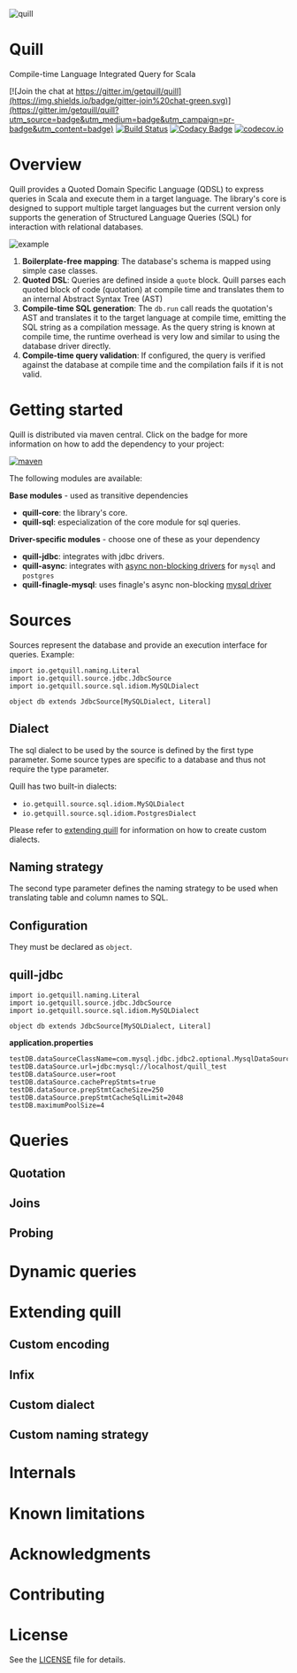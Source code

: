 ![quill](https://raw.githubusercontent.com/getquill/quill/master/quill.png)
# Quill
Compile-time Language Integrated Query for Scala

[![Join the chat at https://gitter.im/getquill/quill](https://img.shields.io/badge/gitter-join%20chat-green.svg)](https://gitter.im/getquill/quill?utm_source=badge&utm_medium=badge&utm_campaign=pr-badge&utm_content=badge)
[![Build Status](https://img.shields.io/travis/getquill/quill.svg)](https://api.travis-ci.org/getquill/quill.svg?branch=master)
[![Codacy Badge](https://img.shields.io/codacy/36ab84c7ff43480489df9b7312a4bdc1.svg)](https://www.codacy.com/app/fwbrasil/quill)
[![codecov.io](https://img.shields.io/codecov/c/github/getquill/quill.svg)](http://codecov.io/github/getquill/quill?branch=master)

# Overview #

Quill provides a Quoted Domain Specific Language (QDSL) to express queries in Scala and execute them in a target language. The library's core is designed to support multiple target languages but the current version only supports the generation of Structured Language Queries (SQL) for interaction with relational databases.

![example](https://raw.githubusercontent.com/getquill/quill/master/example.gif)

1. **Boilerplate-free mapping**: The database's schema is mapped using simple case classes.
2. **Quoted DSL**: Queries are defined inside a `quote` block. Quill parses each quoted block of code (quotation) at compile time and translates them to an internal Abstract Syntax Tree (AST)
3. **Compile-time SQL generation**: The `db.run` call reads the quotation's AST and translates it to the target language at compile time, emitting the SQL string as a compilation message. As the query string is known at compile time, the runtime overhead is very low and similar to using the database driver directly.
4. **Compile-time query validation**: If configured, the query is verified against the database at compile time and the compilation fails if it is not valid.

# Getting started #

Quill is distributed via maven central. Click on the badge for more information on how to add the dependency to your project:

[![maven](https://img.shields.io/maven-central/v/io.getquill/quill_2.11.svg)](http://search.maven.org/#search%7Cga%7C1%7Cg%3A%22io.getquill%22)

The following modules are available:

**Base modules** - used as transitive dependencies

- **quill-core**: the library's core.
- **quill-sql**: especialization of the core module for sql queries.

**Driver-specific modules** - choose one of these as your dependency

- **quill-jdbc**: integrates with jdbc drivers.
- **quill-async**: integrates with [async non-blocking drivers](http://github.com/mauricio/postgresql-async/) for `mysql` and `postgres`
- **quill-finagle-mysql**: uses finagle's async non-blocking [mysql driver](https://github.com/twitter/finagle/tree/develop/finagle-mysql)

# Sources #

Sources represent the database and provide an execution interface for queries. Example:

```tut
import io.getquill.naming.Literal
import io.getquill.source.jdbc.JdbcSource
import io.getquill.source.sql.idiom.MySQLDialect

object db extends JdbcSource[MySQLDialect, Literal]
```

## Dialect ##

The sql dialect to be used by the source is defined by the first type parameter. Some source types are specific to a database and thus not require the type parameter.

Quill has two built-in dialects:

- `io.getquill.source.sql.idiom.MySQLDialect`
- `io.getquill.source.sql.idiom.PostgresDialect`

Please refer to [extending quill](#extending-quill) for information on how to create custom dialects.

## Naming strategy ##

The second type parameter defines the naming strategy to be used when translating table and column names to SQL. 

## Configuration ##

They must be declared as `object`. 

## quill-jdbc ##

```tut
import io.getquill.naming.Literal
import io.getquill.source.jdbc.JdbcSource
import io.getquill.source.sql.idiom.MySQLDialect

object db extends JdbcSource[MySQLDialect, Literal]
```

**application.properties**
```
testDB.dataSourceClassName=com.mysql.jdbc.jdbc2.optional.MysqlDataSource
testDB.dataSource.url=jdbc:mysql://localhost/quill_test
testDB.dataSource.user=root
testDB.dataSource.cachePrepStmts=true
testDB.dataSource.prepStmtCacheSize=250
testDB.dataSource.prepStmtCacheSqlLimit=2048
testDB.maximumPoolSize=4
```



# Queries #

## Quotation ##

## Joins ##


## Probing ##

# Dynamic queries #

# Extending quill #

## Custom encoding ##

## Infix ##

## Custom dialect ##

## Custom naming strategy ##

# Internals #

# Known limitations #

# Acknowledgments #

# Contributing #

# License #

See the [LICENSE](https://github.com/getquill/quill/blob/master/LICENSE.txt) file for details.